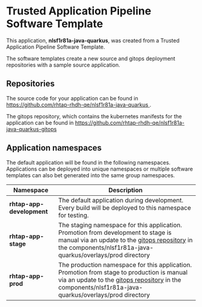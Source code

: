 # Trusted Application Pipeline Software Template

This application, **nlsf1r81a-java-quarkus**, was created from a Trusted Application Pipeline Software Template.

The software templates create a new source and gitops deployment repositories with a sample source application. 

## Repositories

The source code for your application can be found in [https://github.com/rhtap-rhdh-qe/nlsf1r81a-java-quarkus ](https://github.com/rhtap-rhdh-qe/nlsf1r81a-java-quarkus ).
 
The gitops repository, which contains the kubernetes manifests for the application can be found in 
[https://github.com/rhtap-rhdh-qe/nlsf1r81a-java-quarkus-gitops ](https://github.com/rhtap-rhdh-qe/nlsf1r81a-java-quarkus-gitops ) 

## Application namespaces 

The default application will be found in the following namespaces. Applications can be deployed into unique namespaces or multiple software templates can also bet generated into the same group namespaces.  

|  Namespace   |  Description   |  
| -------- | -------- |   
| **rhtap-app-development** | The default application during development. Every build will be deployed to this namespace for testing. | 
| **rhtap-app-stage** | The staging namespace for this application. Promotion from development to stage is manual via an update to the [gitops repository](https://github.com/rhtap-rhdh-qe/nlsf1r81a-java-quarkus-gitops ) in the components/nlsf1r81a-java-quarkus/overlays/prod directory |  
| **rhtap-app-prod** | The production namespace for this application. Promotion from stage to production is manual via an update to the [gitops repository](https://github.com/rhtap-rhdh-qe/nlsf1r81a-java-quarkus-gitops ) in the components/nlsf1r81a-java-quarkus/overlays/prod directory | 